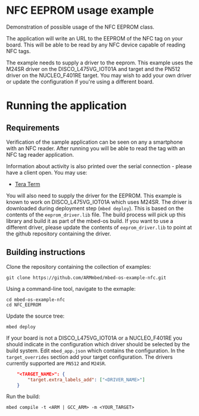 # NFC EEPROM usage example

Demonstration of possible usage of the NFC EEPROM class. 

The application will write an URL to the EEPROM of the NFC tag on your board. This will be able to be read by any NFC device capable of reading NFC tags.

The example needs to supply a driver to the eeprom. This example uses the M24SR driver on the DISCO\_L475VG\_IOT01A and target and the PN512 driver on the NUCLEO\_F401RE target. You may wish to add your own driver or update the configuration if you're using a different board.

# Running the application

## Requirements

Verification of the sample application can be seen on any a smartphone with an NFC reader. After running you will be able to read the tag with an NFC tag reader application.

Information about activity is also printed over the serial connection - please have a client open. You may use:

- [Tera Term](https://ttssh2.osdn.jp/index.html.en)

You will also need to supply the driver for the EEPROM. This example is known to work on DISCO_L475VG_IOT01A which uses M24SR. The driver is downloaded during deployment step (`mbed deploy`). This is based on the contents of the `eeprom_driver.lib` file. The build process will pick up this library and build it as part of the mbed-os build. If you want to use a different driver, please update the contents of `eeprom_driver.lib` to point at the github repository containing the driver.

## Building instructions

Clone the repository containing the collection of examples:

```
git clone https://github.com/ARMmbed/mbed-os-example-nfc.git
```

Using a command-line tool, navigate to the exmaple:

```
cd mbed-os-example-nfc
cd NFC_EEPROM
```

Update the source tree:

```
mbed deploy
```

If your board is not a DISCO\_L475VG\_IOT01A or a NUCLEO\_F401RE you should indicate in the configuration which driver should be selected by the build system. Edit `mbed_app.json` which contains the configuration. In the `target_overrides` section add your target configuration. The drivers currently supported are `PN512` and `M24SR`.

```json
    "<TARGET_NAME>": {
        "target.extra_labels_add": ["<DRIVER_NAME>"]
    }
```


Run the build:

```
mbed compile -t <ARM | GCC_ARM> -m <YOUR_TARGET>
```

